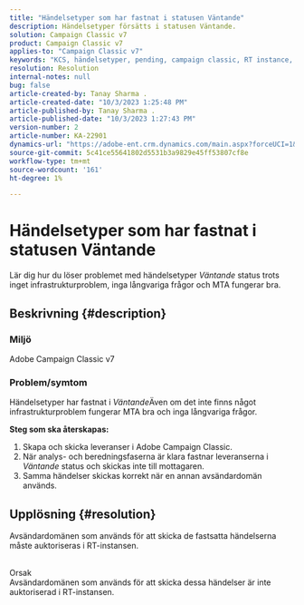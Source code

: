 ```yaml
---
title: "Händelsetyper som har fastnat i statusen Väntande"
description: Händelsetyper försätts i statusen Väntande.
solution: Campaign Classic v7
product: Campaign Classic v7
applies-to: "Campaign Classic v7"
keywords: "KCS, händelsetyper, pending, campaign classic, RT instance, stack, status"
resolution: Resolution
internal-notes: null
bug: false
article-created-by: Tanay Sharma .
article-created-date: "10/3/2023 1:25:48 PM"
article-published-by: Tanay Sharma .
article-published-date: "10/3/2023 1:27:43 PM"
version-number: 2
article-number: KA-22901
dynamics-url: "https://adobe-ent.crm.dynamics.com/main.aspx?forceUCI=1&pagetype=entityrecord&etn=knowledgearticle&id=27004d5b-f061-ee11-be6e-6045bd006793"
source-git-commit: 5c41ce55641802d5531b3a9829e45ff53807cf8e
workflow-type: tm+mt
source-wordcount: '161'
ht-degree: 1%

---
```


# Händelsetyper som har fastnat i statusen Väntande


Lär dig hur du löser problemet med händelsetyper *Väntande* status trots inget infrastrukturproblem, inga långvariga frågor och MTA fungerar bra.

## Beskrivning {#description}


### Miljö

Adobe Campaign Classic v7



### Problem/symtom

Händelsetyper har fastnat i *Väntande*&#x200B;Även om det inte finns något infrastrukturproblem fungerar MTA bra och inga långvariga frågor.

<b>Steg som ska återskapas:</b>

1. Skapa och skicka leveranser i Adobe Campaign Classic.
2. När analys- och beredningsfaserna är klara fastnar leveranserna i *Väntande* status och skickas inte till mottagaren.
3. Samma händelser skickas korrekt när en annan avsändardomän används.



## Upplösning {#resolution}


Avsändardomänen som används för att skicka de fastsatta händelserna måste auktoriseras i RT-instansen.


<br>Orsak<br>
Avsändardomänen som används för att skicka dessa händelser är inte auktoriserad i RT-instansen.
